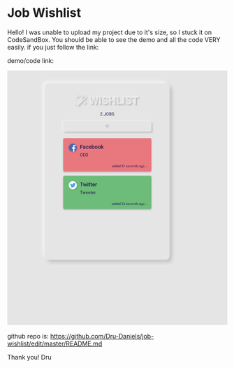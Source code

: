 
# Job Wishlist
Hello! I was unable to upload my project due to it's size, so I stuck it on CodeSandBox. You should be able to see the demo and all the code VERY easily. if you just follow the link:

demo/code link: 

![Image of Game](/public/assets/wish.png)

github repo is: https://github.com/Dru-Daniels/job-wishlist/edit/master/README.md

Thank you!
Dru 